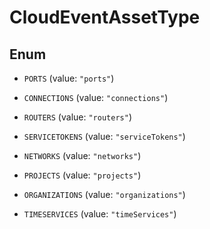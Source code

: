 

# CloudEventAssetType

## Enum


* `PORTS` (value: `"ports"`)

* `CONNECTIONS` (value: `"connections"`)

* `ROUTERS` (value: `"routers"`)

* `SERVICETOKENS` (value: `"serviceTokens"`)

* `NETWORKS` (value: `"networks"`)

* `PROJECTS` (value: `"projects"`)

* `ORGANIZATIONS` (value: `"organizations"`)

* `TIMESERVICES` (value: `"timeServices"`)



